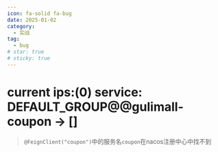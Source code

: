 ```yaml
---
icon: fa-solid fa-bug
date: 2025-01-02
category:
  - 实战
tag:
  - bug
# star: true
# sticky: true
---
```


# current ips:(0) service: DEFAULT_GROUP@@gulimall-coupon -> []

> `@FeignClient("coupon")`中的服务名`coupon`在nacos注册中心中找不到
